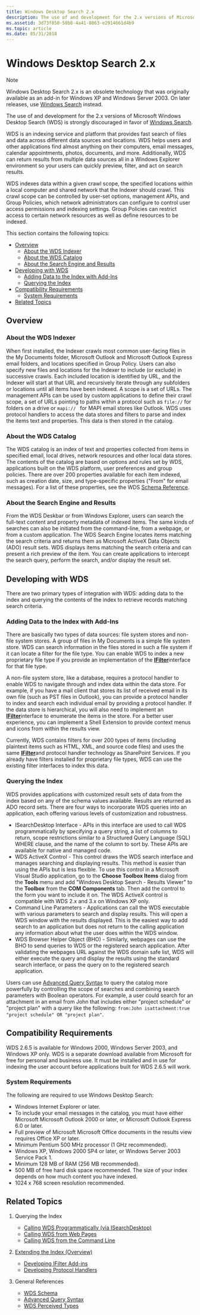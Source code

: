 ```yaml
---
title: Windows Desktop Search 2.x
description: The use of and development for the 2.x versions of Microsoft Windows Desktop Search (WDS) is strongly discouraged in favor of Windows Search.
ms.assetid: 3d73f850-58b8-4a41-8863-e2914661d4b9
ms.topic: article
ms.date: 05/31/2018
---
```


# Windows Desktop Search 2.x

> [!NOTE]
> Windows Desktop Search 2.x is an obsolete technology that was originally available as an add-in for Windows XP and Windows Server 2003. On later releases, use [Windows Search](../search/-search-3x-wds-overview.md) instead.

The use of and development for the 2.x versions of Microsoft Windows Desktop Search (WDS) is strongly discouraged in favor of [Windows Search](../search/-search-3x-wds-overview.md).

WDS is an indexing service and platform that provides fast search of files and data across different data sources and locations. WDS helps users and other applications find almost anything on their computers, email messages, calendar appointments, photos, documents, and more. Additionally, WDS can return results from multiple data sources all in a Windows Explorer environment so your users can quickly preview, filter, and act on search results.

WDS indexes data within a given crawl scope, the specified locations within a local computer and shared network that the Indexer should crawl. This crawl scope can be controlled by user-set options, management APIs, and Group Policies, which network administrators can configure to control user access permissions and indexing settings. Group Policies can restrict access to certain network resources as well as define resources to be indexed.

This section contains the following topics:

-   [Overview](#windows-desktop-search-2x)
    -   [About the WDS Indexer](#about-the-wds-indexer)
    -   [About the WDS Catalog](#about-the-wds-catalog)
    -   [About the Search Engine and Results](#about-the-search-engine-and-results)
-   [Developing with WDS](#developing-with-wds)
    -   [Adding Data to the Index with Add-Ins](#adding-data-to-the-index-with-add-ins)
    -   [Querying the Index](#querying-the-index)
-   [Compatibility Requirements](#compatibility-requirements)
    -   [System Requirements](#system-requirements)
-   [Related Topics](#related-topics)

## Overview

### About the WDS Indexer

When first installed, the Indexer crawls most common user-facing files in the My Documents folder, Microsoft Outlook and Microsoft Outlook Express email folders, and locations specified in Group Policy. Users can also specify new files and locations for the Indexer to include (or exclude) in successive crawls. Each included location is identified by URL, and the Indexer will start at that URL and recursively iterate through any subfolders or locations until all items have been indexed. A scope is a set of URLs. The management APIs can be used by custom applications to define their crawl scope, a set of URLs pointing to paths within a protocol such as `file://` for folders on a drive or `mapi:// ` for MAPI email stores like Outlook. WDS uses protocol handlers to access the data stores and filters to parse and index the items text and properties. This data is then stored in the catalog.

### About the WDS Catalog

The WDS catalog is an index of text and properties collected from items in specified email, local drives, network resources and other local data stores. The contents of the catalog are based on options and rules set by WDS, applications built on the WDS platform, user preferences and group policies. There are over 200 properties available for each item indexed, such as creation date, size, and type-specific properties ("From" for email messages). For a list of these properties, see the WDS [Schema Reference](-search-2x-wds-schematable.md).

### About the Search Engine and Results

From the WDS Deskbar or from Windows Explorer, users can search the full-text content and property metadata of indexed items. The same kinds of searches can also be initiated from the command-line, from a webpage, or from a custom application. The WDS Search Engine locates items matching the search criteria and returns them as Microsoft ActiveX Data Objects (ADO) result sets. WDS displays items matching the search criteria and can present a rich preview of the item. You can create applications to intercept the search query, perform the search, and/or display the result set.

## Developing with WDS

There are two primary types of integration with WDS: adding data to the index and querying the contents of the index to retrieve records matching search criteria.

### Adding Data to the Index with Add-Ins

There are basically two types of data sources: file system stores and non-file system stores. A group of files in My Documents is a simple file system store. WDS can search information in the files stored in such a file system if it can locate a filter for the file type. You can enable WDS to index a new proprietary file type if you provide an implementation of the [**IFilter**](/windows/desktop/api/filter/nn-filter-ifilter)interface for that file type.

A non-file system store, like a database, requires a protocol handler to enable WDS to navigate through and index data within the data store. For example, if you have a mail client that stores its list of received email in its own file (such as PST files in Outlook), you can provide a protocol handler to index and search each individual email by providing a protocol handler. If the data store is hierarchical, you will also need to implement an [**IFilter**](/windows/desktop/api/filter/nn-filter-ifilter)interface to enumerate the items in the store. For a better user experience, you can implement a Shell Extension to provide context menus and icons from within the results view.

Currently, WDS contains filters for over 200 types of items (including plaintext items such as HTML, XML, and source code files) and uses the same [**IFilter**](/windows/desktop/api/filter/nn-filter-ifilter)and protocol handler technology as SharePoint Services. If you already have filters installed for proprietary file types, WDS can use the existing filter interfaces to index this data.

### Querying the Index

WDS provides applications with customized result sets of data from the index based on any of the schema values available. Results are returned as ADO record sets. There are four ways to incorporate WDS queries into an application, each offering various levels of customization and robustness.

-   ISearchDesktop Interface - APIs in this interface are used to call WDS programmatically by specifying a query string, a list of columns to return, scope restrictions similar to a Structured Query Language (SQL) WHERE clause, and the name of the column to sort by. These APIs are available for native and managed code.
-   WDS ActiveX Control - This control draws the WDS search interface and manages searching and displaying results. This method is easier than using the APIs but is less flexible. To use this control in a Microsoft Visual Studio application, go to the **Choose Toolbox Items** dialog from the **Tools** menu and add "Windows Desktop Search - Results Viewer" to the **Toolbox** from the **COM Components** tab. Then add the control to the form you want to include it on. The WDS ActiveX control is compatible with WDS 2.x and 3.x on Windows XP only.
-   Command Line Parameters - Applications can call the WDS executable with various parameters to search and display results. This will open a WDS window with the results displayed. This is the easiest way to add search to an application but does not return to the calling application any information about what the user does within the WDS window.
-   WDS Browser Helper Object (BHO) - Similarly, webpages can use the BHO to send queries to WDS or the registered search application. After validating the webpages URL against the WDS domain safe list, WDS will either execute the query and display the results using the standard search interface, or pass the query on to the registered search application.

Users can use [Advanced Query Syntax](-search-2x-wds-aqsreference.md) to query the catalog more powerfully by controlling the scope of searches and combining search parameters with Boolean operators. For example, a user could search for an attachment in an email from John that includes either "project schedule" or "project plan" with a query like the following: `from:John isattachment:true "project schedule" OR "project plan"`.

## Compatibility Requirements

WDS 2.6.5 is available for Windows 2000, Windows Server 2003, and Windows XP only. WDS is a separate download available from Microsoft for free for personal and business use. It must be installed and in use for indexing the user account before applications built for WDS 2.6.5 will work.

### System Requirements

The following are required to use Windows Desktop Search:

-   Windows Internet Explorer or later.
-   To include your email messages in the catalog, you must have either Microsoft Microsoft Outlook 2000 or later, or Microsoft Outlook Express 6.0 or later.
-   Full preview of Microsoft Microsoft Office documents in the results view requires Office XP or later.
-   Minimum Pentium 500 MHz processor (1 GHz recommended).
-   Windows XP, Windows 2000 SP4 or later, or Windows Server 2003 Service Pack 1.
-   Minimum 128 MB of RAM (256 MB recommended).
-   500 MB of free hard disk space recommended. The size of your index depends on how much content you have indexed.
-   1024 x 768 screen resolution recommended.

## Related Topics

1.  Querying the Index

    -   [Calling WDS Programmatically (via ISearchDesktop)](-search-2x-wds-callingwdsprogrammatically.md)
    -   [Calling WDS from Web Pages](-search-2x-wds-browserhelpobject.md)
    -   [Calling WDS from the Command Line](-search-2x-wds-fromcommandline.md)

2.  [Extending the Index (Overview)](-search-2x-wds-extendingtheindex.md)

    -   [Developing IFilter Add-ins](-search-2x-wds-ifilteraddins.md)
    -   [Developing Protocol Handlers](-search-2x-wds-phaddins.md)

3.  General References

    -   [WDS Schema](-search-2x-wds-schematable.md)
    -   [Advanced Query Syntax](-search-2x-wds-aqsreference.md)
    -   [WDS Perceived Types](-search-2x-wds-perceivedtype.md)

 

 